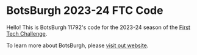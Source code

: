 # BotsBurgh 2023-24 FTC Code

Hello! This is BotsBurgh 11792's code for the 2023-24 season of the [First Tech Challenge](https://www.firstinspires.org/robotics/ftc).

To learn more about BotsBurgh, please [visit out website](https://sites.google.com/botsburgh.org/botsburgh/home).
